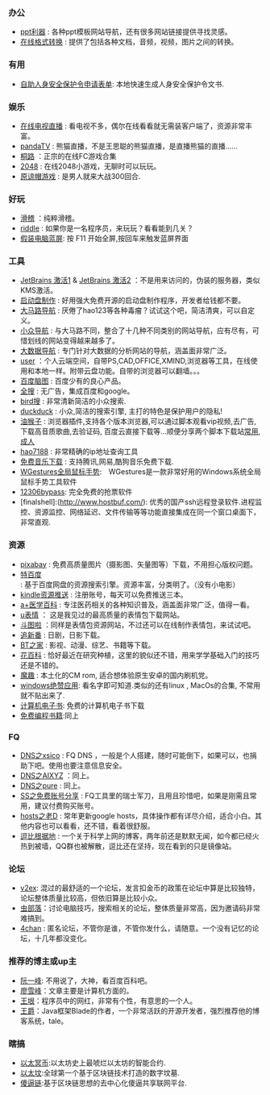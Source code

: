 ### 办公
- [ppt利器](http://www.hippter.com/) : 各种ppt模板网站导航，还有很多网站链接提供寻找灵感。
- [在线格式转换](http://cn.office-converter.com/) : 提供了包括各种文档，音频，视频，图片之间的转换。

### 有用
- [自助人身安全保护令申请表单](http://blog.hanming.li/selfProtectionOrder/): 本地快速生成人身安全保护令文书.

### 娱乐
- [在线电视直播](http://www.cietv.com/) : 看电视不多，偶尔在线看看就无需装客户端了，资源非常丰富。
- [pandaTV](http://live.ipanda.com/) : 熊猫直播，不是王思聪的熊猫直播，是直播熊猫的直播……
- [桐路](http://t.onglu.pw/index.php) ：正宗的在线FC游戏合集
- [2048](http://gabrielecirulli.github.io/2048/) : 在线2048小游戏，无聊时可以玩玩。
- [原谅帽游戏](http://ssyar.com/green/) : 是男人就来大战300回合.

### 好玩
- [滑稽](http://lvmaojun.com/huaji/) ：纯粹滑稽。
- [riddle](http://riddle.arthurluk.net/stageone.php#) : 如果你是一名程序员，来玩玩？看看能到几关？
- [假装电脑蓝屏](http://fakeupdate.net/): 按 F11 开始全屏,按回车来触发蓝屏界面


### 工具
- [JetBrains 激活1](http://jetbrains.oliyo.cn)  & [JetBrains 激活2](http://xidea.online) ：不是用来访问的，伪装的服务器，类似KMS激活。
- [启动盘制作](http://rufus.akeo.ie/?locale=zh_CN) : 好用强大免费开源的启动盘制作程序，开发者给钱都不要。
- [大马路导航](https://dama.lu/) : 厌倦了hao123等各种毒瘤？试试这个吧，简洁清爽，可以自定义。
- [小众导航](http://taoxiaozhong.com/dh) : 与大马路不同，整合了十几种不同类别的网站导航，应有尽有，可惜划线的网站变得越来越多了。
- [大数据导航](http://hao.199it.com/) : 专门针对大数据的分析网站的导航，涵盖面非常广泛。
- [user](https://uzer.me/) ：个人云端空间，自带PS,CAD,OFFICE,XMIND,浏览器等工具，在线使用和本地一样。附带云盘功能。自带的浏览器可以翻墙。。。
- [百度脑图](http://naotu.baidu.com/) : 百度少有的良心产品。
- [全搜](http://www.qi1y.cn/) : 无广告，集成百度和google。
- [bird搜](http://bird.so/) : 非常清新简洁的小众搜索.
- [duckduck](https://duckduckgo.com/?t=h_) : 小众,简洁的搜索引擎, 主打的特色是保护用户的隐私!
- [油猴子](https://tampermonkey.net/) : 浏览器插件,支持各个版本浏览器,可以通过脚本观看vip视频,去广告,下载高音质歌曲,去验证码, 百度云直接下载等...顺便分享两个脚本下载站[常用](https://greasyfork.org/zh-CN),[成人](https://sleazyfork.org/zh-CN)
- [hao7188](http://www.hao7188.com/) : 非常精确的ip地址查询工具
- [免费音乐下载](https://www.tikitiki.cn/) : 支持腾讯,网易,酷狗音乐免费下载.
- [WGestures全局鼠标手势](http://www.yingdev.com/projects/wgestures):　WGestures是一款非常好用的Windows系统全局鼠标手势工具软件
- [12306bypass](http://www.12306bypass.com/): 完全免费的抢票软件
- [finalshell]:(http://www.hostbuf.com/): 优秀的国产ssh远程登录软件.进程监控、资源监控、网络延迟、文件传输等等功能直接集成在同一个窗口桌面下，非常直观.

### 资源
- [pixabay](https://pixabay.com/) : 免费高质量图片（摄影图、矢量图等）下载，不用担心版权问题。
- [特百度](http://www.tebaidu.com/) : 基于百度网盘的资源搜索引擎。资源丰富，分类明了。（没有小电影）
- [kindle资源推送](http://readfree.me/) : 注册账号，每天可以免费推送三本。
- [a+医学百科](http://www.a-hospital.com/) : 专注医药相关的各种知识普及，涵盖面非常广泛，值得一看。
- [u表情](http://www.ubiaoqing.com/) ： 这是我见过的最高质量的表情包下载网站。
- [斗图啦](http://www.doutula.com/) ：同样是表情包资源网站，不过还可以在线制作表情包，来试试吧。
- [追新番](http://www.zhuixinfan.com/viewall-film-1.html) : 日剧，日影下载。
- [BT之家](http://www.btbtt.co/) : 影视、动漫、综艺、书籍等下载。
- [花百科](http://www.huabaike.com/) : 恰好最近在研究种植，这里的貌似还不错，用来学学基础入门的技巧还是不错的。
- [魔趣](https://download.mokeedev.com/) : 本土化的CM rom, 适合想体验原生安卓的国内刷机党。
- [windows绝赞应用](https://amazing-apps.gitbooks.io/windows-apps-that-amaze-us/zh-CN/): 看名字即可知道.类似的还有linux , MacOs的合集, 不常用就不贴出来了.
- [计算机电子书](http://it-ebooks.flygon.net/): 免费的计算机电子书下载
- [免费编程书籍](http://siberiawolf.com/free_programming/index.html):同上
### FQ
- [DNS之xsico](http://dns.xsico.cn/) : FQ DNS ，一般是个人搭建，随时可能倒下，如果可以，也捐助下吧。使用也要注意信息安全。
- [DNS之AIXYZ](https://aixyz.com/index.html) ：同上。
- [DNS之pure](http://puredns.cn/) : 同上。
- [SS之免费账号分享](https://freessr.xyz/) : FQ工具里的瑞士军刀，且用且珍惜吧，如果是刚需且常用，建议付费购买账号。
- [hosts之老D](https://laod.cn/hosts) : 常年更新google hosts，具体操作都有详尽介绍，适合小白。其他内容也可以看看，还不错，看着很舒服。
- [逗比根据地](https://doub.bid/) : 一个关于科学上网的博客，两年前还是默默无闻，如今都已经火热到被墙，QQ群也被解散，逗比还在坚持，现在看到的只是镜像站。

### 论坛
- [v2ex](https://www.v2ex.com/): 混过的最舒适的一个论坛，发言扣金币的政策在论坛中算是比较独特，论坛整体质量比较高，但依旧算是比较小众。
- [虫部落](http://www.chongbuluo.com/)：讨论电脑技巧，搜索相关的论坛，整体质量非常高，因为邀请码非常难搞到。
- [4chan](http://www.4chan.org/) : 匿名论坛，不管你是谁，不管你发什么，请随意。一个没有记忆的论坛，十几年都没变化。

### 推荐的博主或up主
- [阮一峰](http://www.ruanyifeng.com/blog/): 不用说了，大神，看百度百科吧。
- [廖雪峰](http://www.liaoxuefeng.com/)：文章主要是计算机方面的。
- [王垠](http://www.yinwang.org/)：程序员中的网红，非常有个性，有意思的一个人。
- [王爵](https://blog.biezhi.me/)：Java框架Blade的作者，一个非常活跃的开源开发者，强烈推荐他的博客系统，tale。

### 瞎搞
- [以太冥币](https://mingbi.io/home):以太坊史上最唬烂以太坊的智能合约.
- [以太坟](https://www.etherfen.com/#/home):全球第一个基于区块链技术打造的数字坟墓.
- [傻逼链](http://www.stupidcoin.cn/):基于区块链思想的去中心化傻逼共享联网平台.
